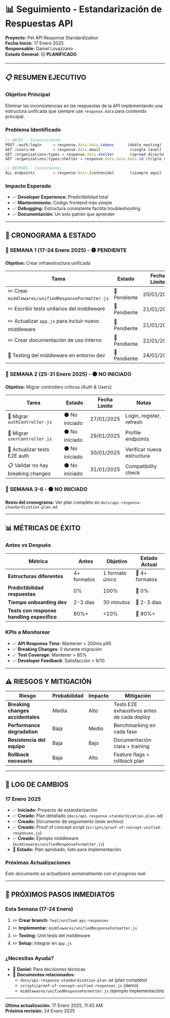 # 📊 Seguimiento - Estandarización de Respuestas API

**Proyecto:** Pet API Response Standardization  
**Fecha Inicio:** 17 Enero 2025  
**Responsable:** Daniel Lovazzano  
**Estado General:** 🟡 **PLANIFICADO**

---

## 📋 **RESUMEN EJECUTIVO**

### **Objetivo Principal**
Eliminar las inconsistencias en las respuestas de la API implementando una estructura unificada que siempre use `response.data` para contenido principal.

### **Problema Identificado**
```javascript
// ANTES - Inconsistente:
POST /auth/login     → response.data.data.tokens      (doble nesting)
GET /users/me        → response.data.email             (single level)
GET /organizations/types → response.data.shelter       (spread directo)
GET /organizations/types/shelter → response.data.data.data.id (triple nesting)

// DESPUÉS - Consistente:
ALL endpoints        → response.data.[contenido]       (siempre aquí)
```

### **Impacto Esperado**
- ✅ **Developer Experience:** Predictibilidad total
- ✅ **Mantenimiento:** Código frontend más simple
- ✅ **Debugging:** Estructura consistente facilita troubleshooting
- ✅ **Documentación:** Un solo patrón que aprender

---

## 🎯 **CRONOGRAMA & ESTADO**

### **📅 SEMANA 1 (17-24 Enero 2025)** - 🟡 PENDIENTE
**Objetivo:** Crear infraestructura unificada

| Tarea | Estado | Fecha Límite | Notas |
|-------|--------|--------------|-------|
| ✏️ Crear `middlewares/unifiedResponseFormatter.js` | 🔴 Pendiente | 20/01/2025 | Middleware principal |
| ✏️ Escribir tests unitarios del middleware | 🔴 Pendiente | 21/01/2025 | Cobertura completa |
| ✏️ Actualizar `app.js` para incluir nuevo middleware | 🔴 Pendiente | 21/01/2025 | Global setup |
| ✏️ Crear documentación de uso interno | 🔴 Pendiente | 22/01/2025 | Para el equipo |
| 🧪 Testing del middleware en entorno dev | 🔴 Pendiente | 24/01/2025 | Validación |

### **📅 SEMANA 2 (25-31 Enero 2025)** - ⚫ NO INICIADO
**Objetivo:** Migrar controllers críticos (Auth & Users)

| Tarea | Estado | Fecha Límite | Notas |
|-------|--------|--------------|-------|
| 🔄 Migrar `authController.js` | ⚫ No iniciado | 27/01/2025 | Login, register, refresh |
| 🔄 Migrar `userController.js` | ⚫ No iniciado | 29/01/2025 | Profile endpoints |
| 🧪 Actualizar tests E2E auth | ⚫ No iniciado | 30/01/2025 | Verificar nueva estructura |
| 📋 Validar no hay breaking changes | ⚫ No iniciado | 31/01/2025 | Compatibility check |

### **📅 SEMANA 3-6** - ⚫ NO INICIADO
**Resto del cronograma:** Ver plan completo en `docs/api-response-standardization-plan.md`

---

## 📊 **MÉTRICAS DE ÉXITO**

### **Antes vs Después**

| Métrica | Antes | Objetivo | Estado Actual |
|---------|-------|----------|---------------|
| **Estructuras diferentes** | 4+ formatos | 1 formato único | 🔴 4+ formatos |
| **Predictibilidad respuestas** | 0% | 100% | 🔴 0% |
| **Tiempo onboarding dev** | 2-3 días | 30 minutos | 🔴 2-3 días |
| **Tests con response handling específico** | 80%+ | <10% | 🔴 80%+ |

### **KPIs a Monitorear**
- ✅ **API Response Time**: Mantener < 200ms p95
- ✅ **Breaking Changes**: 0 durante migración
- ✅ **Test Coverage**: Mantener > 85%
- ✅ **Developer Feedback**: Satisfacción > 9/10

---

## ⚠️ **RIESGOS Y MITIGACIÓN**

| Riesgo | Probabilidad | Impacto | Mitigación |
|--------|-------------|---------|------------|
| **Breaking changes accidentales** | Media | Alto | Tests E2E exhaustivos antes de cada deploy |
| **Performance degradation** | Baja | Medio | Benchmarking en cada fase |
| **Resistencia del equipo** | Baja | Bajo | Documentación clara + training |
| **Rollback necesario** | Baja | Alto | Feature flags + rollback plan |

---

## 📝 **LOG DE CAMBIOS**

### **17 Enero 2025**
- ✅ **Iniciado:** Proyecto de estandarización
- ✅ **Creado:** Plan detallado (`docs/api-response-standardization-plan.md`)
- ✅ **Creado:** Documento de seguimiento (este archivo)
- ✅ **Creado:** Proof of concept script (`scripts/proof-of-concept-unified-responses.js`)
- ✅ **Creado:** Ejemplo middleware (`middlewares/unifiedResponseFormatter.js`)
- 🎯 **Estado:** Plan aprobado, listo para implementación

### **Próximas Actualizaciones**
_Este documento se actualizará semanalmente con el progreso real_

---

## 🎯 **PRÓXIMOS PASOS INMEDIATOS**

### **Esta Semana (17-24 Enero)**
1. ✏️ **Crear branch:** `feat/unified-api-responses`
2. ✏️ **Implementar:** `middlewares/unifiedResponseFormatter.js`
3. ✏️ **Testing:** Unit tests del middleware
4. ✏️ **Setup:** Integrar en `app.js`

### **¿Necesitas Ayuda?**
- 📧 **Daniel:** Para decisiones técnicas
- 📁 **Documentos relacionados:** 
  - `docs/api-response-standardization-plan.md` (plan completo)
  - `scripts/proof-of-concept-unified-responses.js` (demo)
  - `middlewares/unifiedResponseFormatter.js` (ejemplo implementación)

---

**Última actualización:** 17 Enero 2025, 11:45 AM  
**Próxima revisión:** 24 Enero 2025 